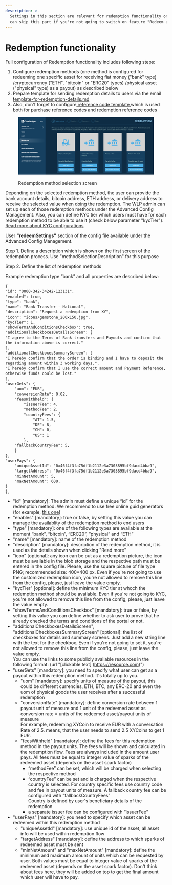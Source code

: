 ```yaml
---
description: >-
  Settings in this section are relevant for redemption functionality only. You
  can skip this part if you're not going to switch on feature "Redeem assets"
---
```


# Redemption functionality

Full configuration of Redemption functionality includes following steps:

1. Configure redemption methods (one method is configured for redeeming one specific asset for receiving fiat money ("bank" type) /cryptocurrency ("ETH", "bitcoin" or "ERC20" types) /physical asset ("physical" type) as a payout) as described below
2. Prepare template for sending redemption details to users via the email   [template-for-redemption-details.md](template-for-redemption-details.md "mention")
3. Also, don't forget to configure[ reference code template ](../#reference-code-template)which is used both for purchase reference codes and redemption reference codes

<figure><img src="../../../../.gitbook/assets/Screenshot 2023-04-24 at 17.42.46.png" alt=""><figcaption><p>Redemption method selection screen</p></figcaption></figure>

Depending on the selected redemption method, the user can provide the bank account details, bitcoin address, ETH address, or delivery address to receive the selected value when doing the redemption. The WLP admin can set up each of those redemption methods under the Advanced Config Management. Also, you can define KYC tier which users must have for each redemption method to be able to use it (check below parameter "kycTier"). [Read more about KYC configurations](../kyc-checks.md)

User **"redeemSettings"** section of the config file available under the Advanced Config Management.&#x20;

Step 1. Define a description which is shown on the first screen of the redemption process. Use "methodSelectionDescription" for this purpose

Step 2. Define the list of redemption methods

Example redemption type “bank” and all properties are described below:

```
{
"id": "0000-342-34242-123131",
"enabled": true,
"type": "bank",
"name": "Bank Transfer - National",
"description": "Request a redemption from XY",
"icon": "icons/gemstone_200x150.jpg",
"kycTier": 1,
"showTermsAndConditionsCheckbox": true,
"additionalCheckboxesDetailsScreen": [
"I agree to the Terms of Bank transfers and Payouts and confirm that the information above is correct."
],
"additionalCheckboxesSummaryScreen": [
"I hereby confirm that the order is binding and I have to deposit the regarding amount within 3 working days.",
"I hereby confirm that I use the correct amount and Payment Reference, otherwise funds could be lost."
],
"userGets": {
    "uom": "EUR",
    "conversionRate": 0.02,
    "feesWithheld": {
        "issuerFee": 4,
        "methodFee": 2,
        "countryFees": {
            "AT": 1.5,
            "DE": 8,
            "CH": 0,
            "US": 1
        },
    "fallbackCountryFee": 5,
    }
},
"userPays": {
    "uniqueAssetId": "0x46f4f3fa75df1b2112e3a7303895bf9dacd4bba9",
    "targetAddress": "0x46f4f3fa75df1b2112e3a7303895bf9dacd4bba9",
    "minNetAmount": 5,
    "maxNetAmount": 600,
}
},
```

* "id" \[mandatory]: The admin must define a unique “id” for the redemption method. We recommend to use free online guid generators (for example, [this one](https://guidgenerator.com/))
* "enables" \[mandatory]: true or false, by setting this value you can manage the availablity of the redemption method to end users
* "type" \[mandatory]: one of the following types are available at the moment “bank”, “bitcoin”, “ERC20”, “physical” and “ETH”
* "name" \[mandatory]: name of the redemption method
* "description" \[mandatory]: description of the redemption method, it is used as the details shown when clicking "Read more"
* "icon" \[optional]: any icon can be put as a redemption picture, the icon must be available in the blob storage and the respective path must be entered in the config file. Please, use the square picture of file type PNG; recommended size: 400\*400 px. Even if you're not going to use the customized redemption icon, you're not allowed to remove this line from the config, please, just leave the value empty.
* "kycTier" \[optional]: define the minimum KYC tier at whoch the redemption method should be available. Even if you're not going to KYC, you're not allowed to remove this line from the config, please, just leave the value empty.
* "showTermsAndConditionsCheckbox" \[mandatory]: true or false, by setting this value you can define whether to ask user to prove that he already checked the terms and conditions of the portal or not.
* "additionalCheckboxesDetailsScreen",  "additionalCheckboxesSummaryScreen" \[optional]: the list of checkboxes for details and summary screens. Just add a new string line with the text for the checkbox. Even if you're not going to set it, you're not allowed to remove this line from the config, please, just leave the value empty.\
  You can use the links to some publicly available resources in the following format: (url "\[clickable text] (https://resource.com)")
* "userGets" \[mandatory]: you need to specify what user can get as a payout within this redemption method. It's totally up to you.
  * "uom" \[mandatory]: specify units of measure of the payout, this could be different currencies, ETH, BTC, any ERC-20 and even the uom of physical goods the user receives after a successful redemption
  * "conversionRate" \[mandatory]: define conversion rate between 1 payout unit of measure and 1 unit of the redeemed asset as conversion rate = units of the redeemed asset/payout units of measure\
    For example, redeeming XYCoin to receive EUR with a conversation Rate of 2.5. means, that the user needs to send 2.5 XYCoins to get 1 EUR.
  * "feesWithheld" \[mandatory]: define the fees for this redemption method in the payout units. The fees will be shown and calculated in the redemption flow. Fees are always included in the amount user pays. All fees must be equal to integer value of sparks of the redeemed asset (depends on the asset spark factor)
    * “methodFee” can be set, which will be charged when selecting the respective method
    * “countryFee” can be set and is charged when the respective country is selected. For country specific fees use country code and fee in payout units of measure. A fallback country fee can be configured with “fallbackCountryFees”\
      Country is defined by user's beneficiary details of the redemption
    * a separate issuer fee can be configured with “issuerFee”
* "userPays" \[mandatory]: you need to specify which asset can be redeemed within this redemption method
  * "uniqueAssetId" \[mandatory]: use unique id of the asset, all asset info will be used within redemption flow
  * "targetAddress" \[mandatory]: define the address to which sparks of redeemed asset must be sent
  * "minNetAmount" and "maxNetAmount" \[mandatory]: define the minimum and maximum amount of units which can be requested by user. Both values must be equal to integer value of sparks of the redeemed asset (depends on the asset spark factor). Don't think about fees here, they will be added on top to get the final amount which user will have to pay.
